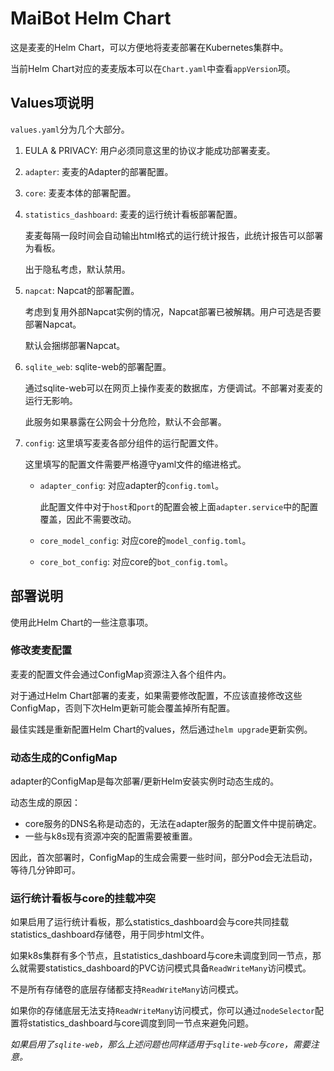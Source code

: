 # MaiBot Helm Chart

这是麦麦的Helm Chart，可以方便地将麦麦部署在Kubernetes集群中。

当前Helm Chart对应的麦麦版本可以在`Chart.yaml`中查看`appVersion`项。

## Values项说明

`values.yaml`分为几个大部分。

1. EULA & PRIVACY: 用户必须同意这里的协议才能成功部署麦麦。

2. `adapter`: 麦麦的Adapter的部署配置。

3. `core`: 麦麦本体的部署配置。

4. `statistics_dashboard`: 麦麦的运行统计看板部署配置。

   麦麦每隔一段时间会自动输出html格式的运行统计报告，此统计报告可以部署为看板。

   出于隐私考虑，默认禁用。

5. `napcat`: Napcat的部署配置。

   考虑到复用外部Napcat实例的情况，Napcat部署已被解耦。用户可选是否要部署Napcat。

   默认会捆绑部署Napcat。

6. `sqlite_web`: sqlite-web的部署配置。

   通过sqlite-web可以在网页上操作麦麦的数据库，方便调试。不部署对麦麦的运行无影响。

   此服务如果暴露在公网会十分危险，默认不会部署。

7. `config`: 这里填写麦麦各部分组件的运行配置文件。

   这里填写的配置文件需要严格遵守yaml文件的缩进格式。

   - `adapter_config`: 对应adapter的`config.toml`。

     此配置文件中对于`host`和`port`的配置会被上面`adapter.service`中的配置覆盖，因此不需要改动。

   - `core_model_config`: 对应core的`model_config.toml`。

   - `core_bot_config`: 对应core的`bot_config.toml`。

## 部署说明

使用此Helm Chart的一些注意事项。

### 修改麦麦配置

麦麦的配置文件会通过ConfigMap资源注入各个组件内。

对于通过Helm Chart部署的麦麦，如果需要修改配置，不应该直接修改这些ConfigMap，否则下次Helm更新可能会覆盖掉所有配置。

最佳实践是重新配置Helm Chart的values，然后通过`helm upgrade`更新实例。

### 动态生成的ConfigMap

adapter的ConfigMap是每次部署/更新Helm安装实例时动态生成的。

动态生成的原因：

- core服务的DNS名称是动态的，无法在adapter服务的配置文件中提前确定。
- 一些与k8s现有资源冲突的配置需要被重置。

因此，首次部署时，ConfigMap的生成会需要一些时间，部分Pod会无法启动，等待几分钟即可。

### 运行统计看板与core的挂载冲突

如果启用了运行统计看板，那么statistics_dashboard会与core共同挂载statistics_dashboard存储卷，用于同步html文件。

如果k8s集群有多个节点，且statistics_dashboard与core未调度到同一节点，那么就需要statistics_dashboard的PVC访问模式具备`ReadWriteMany`访问模式。

不是所有存储卷的底层存储都支持`ReadWriteMany`访问模式。

如果你的存储底层无法支持`ReadWriteMany`访问模式，你可以通过`nodeSelector`配置将statistics_dashboard与core调度到同一节点来避免问题。

*如果启用了`sqlite-web`，那么上述问题也同样适用于`sqlite-web`与`core`，需要注意。*
